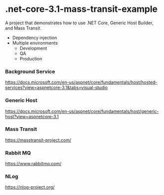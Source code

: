 # .net-core-3.1-mass-transit-example
A project that demonstrates how to use .NET Core, Generic Host Builder, and Mass Transit.

- Dependency injection
- Multiple environments
  - Development
  - QA
  - Production

### Background Service 
https://docs.microsoft.com/en-us/aspnet/core/fundamentals/host/hosted-services?view=aspnetcore-3.1&tabs=visual-studio

### Generic Host
https://docs.microsoft.com/en-us/aspnet/core/fundamentals/host/generic-host?view=aspnetcore-3.1

### Mass Transit
https://masstransit-project.com/

### Rabbit MQ
https://www.rabbitmq.com/

### NLog
https://nlog-project.org/
